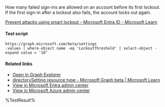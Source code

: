 How many failed sign-ins are allowed on an account before its first lockout. If the first sign-in after a lockout also fails, the account locks out again.

[Prevent attacks using smart lockout - Microsoft Entra ID - Microsoft Learn](https://learn.microsoft.com/en-us/azure/active-directory/authentication/howto-password-smart-lockout)

#### Test script
```
https://graph.microsoft.com/beta/settings
.values | where-object name -eq 'LockoutThreshold' | select-object -expand value = '10'
```

#### Related links

- [Open in Graph Explorer](https://developer.microsoft.com/en-us/graph/graph-explorer?request=settings&method=GET&version=beta&GraphUrl=https://graph.microsoft.com)
- [directorySetting resource type - Microsoft Graph beta | Microsoft Learn](https://learn.microsoft.com/en-us/graph/api/resources/directorysetting)
- [View in Microsoft Entra admin center](https://entra.microsoft.com/#view/Microsoft_AAD_IAM/AuthenticationMethodsMenuBlade/~/PasswordProtection)
- [View in Microsoft Azure admin center](https://portal.azure.com/#view/Microsoft_AAD_IAM/AuthenticationMethodsMenuBlade/~/PasswordProtection)

<!--- Results --->
%TestResult%
